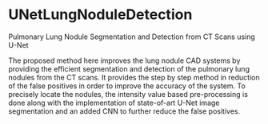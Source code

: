 # UNetLungNoduleDetection
Pulmonary Lung Nodule Segmentation and Detection from CT Scans using U-Net

The proposed method here improves the lung nodule CAD systems by providing the efficient segmentation and detection of the pulmonary lung nodules from the CT scans. It provides the step by step method in reduction of the false positives in order to improve the accuracy of the system. To precisely locate the nodules, the intensity value based pre-processing is done along with the implementation of state-of-art U-Net image segmentation and an added CNN to further reduce the false positives.


